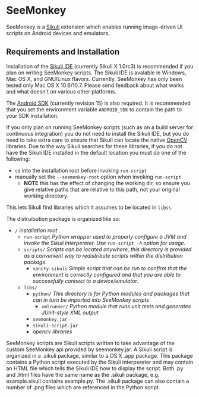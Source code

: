 SeeMonkey
=====
SeeMonkey is a [Sikuli](http://sikuli.org/) extension which enables running image-driven UI scripts on Android devices and emulators.

Requirements and Installation
-----
Installation of the [Sikuli IDE](http://sikuli.org/download.shtml) (currently Sikuli X 1.0rc3) is recommended if you plan on writing SeeMonkey scripts. The Sikuli IDE is avalable in Windows, Mac OS X, and GNU/Linux flavors.
Currently, SeeMonkey has only been tested only Mac OS X 10.6/10.7. Please send feedback about what works and what doesn't on various other platforms.

The [Android SDK](http://developer.android.com/sdk/index.html) (currently revision 15) is also required.
It is recommended that you set the environment variable `ANDROID_SDK` to contain the path to your SDK installation.

If you only plan on running SeeMonkey scripts (such as on a build server for continuous integration) you do not need to install the Sikuli IDE, 
but you do need to take extra care to ensure that Sikuli can locate the native [OpenCV](http://opencv.willowgarage.com/wiki/) libraries.
Due to the way Sikuli searches for these libraries, if you do not have the Sikuli IDE installed in the default location you must do one of the following:

* `cd` into the installation root before invoking `run-script`
* manually set the `--seemonkey-root` option when invoking `run-script` 
	* **NOTE** this has the effect of changing the working dir, so ensure you give relative paths that are relative to this path, not your original working directory.

This lets Sikuli find libraries which it assumes to be located in `libs\`.

The distruibution package is organized like so:

* `/` _installation root_
    * `run-script` _Python wrapper used to properly configure a JVM and invoke the Sikuli interpereter. Use `run-script -h` option for usage._
    * `scripts/` _Scripts can be located anywhere, this directory is provided as a convenient way to redistribute scripts within the distribution package._
    	* `sanity.sikuli` _Simple script that can be run to confirm that the environment is correctly configured and that you are able to successfully connect to a device/emulator._
    * `libs/`
    	* `python/` _This directory is for Python modules and packages that can in turn be imported into SeeMonkey scripts_
    		* `xmlrunner/` _Python module that runs unit tests ond generates JUnit-style XML output_
    	* `seemonkey.jar`
    	* `sikuli-script.jar`
        * _opencv libraries_

SeeMonkey scripts are Sikuli scripts written to take advantage of the custom SeeMonkey api provided by seemonkey.jar.
A Sikuli script is organized in a .sikuli package, similar to a OS X .app package. 
This package contains a Python script executed by the Sikuli interpereter and may contain an HTML file which tells the Sikuli IDE how to display the script.
Both .py and .html files have the same name as the .sikuli package, e.g. example.sikuli contains example.py.
The .sikuli package can also contain a number of .png files which are referenced in the Python script.